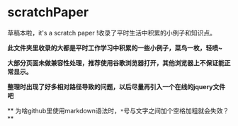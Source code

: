 # scratchPaper
草稿本啦，it's a scratch paper !收录了平时生活中积累的小例子和知识点。

**此文件夹里收录的大都是平时工作学习中积累的一些小例子，菜鸟一枚，轻喷~**

**大部分页面未做兼容性处理，推荐使用谷歌浏览器打开，其他浏览器上不保证能正常显示。**

**整理时出现了好多相对路径导致的问题，以后尽量再引入一个在线的jquery文件吧**

** 为啥github里使用markdown语法时，`*`号与文字之间加个空格加粗就会失效？ **

